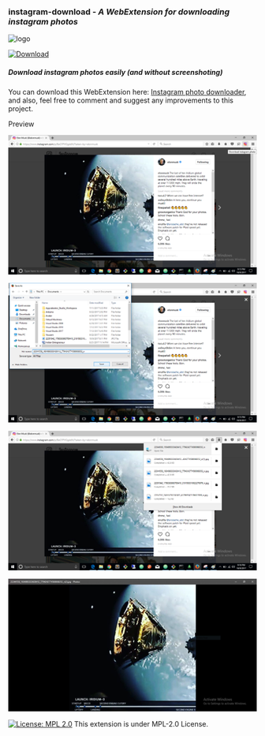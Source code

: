 ### **instagram-download** - *A WebExtension for downloading instagram photos*
![logo](https://github.com/TheAdnan/instagram-download/blob/master/icons/insta-48.png)

<a href="https://addons.mozilla.org/en-US/firefox/addon/ig-photo-downloader/" target="_blank">
    <img src="https://img.shields.io/badge/Firefox-Addon-orange.svg" alt="Download">
</a>

##### Download instagram photos easily (and without screenshoting)

You can download this WebExtension here: [Instagram photo downloader](https://addons.mozilla.org/en-US/firefox/addon/ig-photo-downloader/), and also, feel free to comment and suggest any improvements to this project.

Preview

![instagram picture](./screenshots/instagram_elon_pic.png)

![save instagram picture](./screenshots/instagram_save_pic.png)

![open instagram picture](./screenshots/instagram_open_pic.png)

![view instagram picture](./screenshots/view_instagram_pic.PNG)


[![License: MPL 2.0](https://img.shields.io/badge/License-MPL%202.0-brightgreen.svg)](https://opensource.org/licenses/MPL-2.0)
This extension is under MPL-2.0 License.
